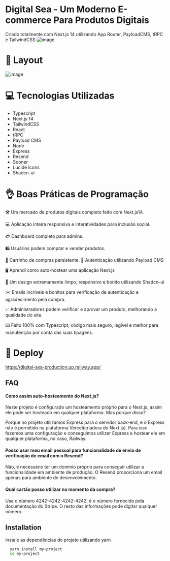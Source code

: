 # Digital Sea - Um Moderno E-commerce Para Produtos Digitais

Criado totalmente com Next.js 14 utilizando App Router, PayloadCMS, tRPC e TailwindCSS
  ![image](https://github.com/devIgor1/digital-sea/assets/88665118/d7494d22-1560-4c3b-a656-74ff4877cc4b)

# 🎨 Layout
![image](https://github.com/devIgor1/digital-sea/assets/88665118/8c1e3cdb-79f1-4e7f-bbed-fa0e09992267)

# 💻 Tecnologias Utilizadas

- Typescript
- Next.js 14
- TailwindCSS
- React
- tRPC
- Payload CMS
- Node
- Express
- Resend
- Sooner
- Lucide Icons
- Shadcn-ui

# 👌 Boas Práticas de Programação

🛠️ Um mercado de produtos digitais completo feito com Next.js14.

💻 Aplicação inteira responsiva e interatividades para inclusão social.

💳 Dashboard completo para admins.

🛍️ Usuários podem comprar e vender produtos.

🛒 Carrinho de compras persistente.
🔑 Autenticação utilizando Payload CMS

🖥️ Aprendi como auto-hostear uma aplicação Next.js

🌟 Um design extremamente limpo, responsivo e bonito utilizando Shadcn-ui

✉️ Emails incríveis e bonitos para verificação de autenticação e agradecimento pela compra.

✅ Administradores podem verificar e aprovar um produto, melhorando a qualidade do site.

⌨️ Feito 100% com Typescript, código mais seguro, legível e melhor para manutenção por 
conta das suas tipagens.

# 👾 Deploy

https://digital-sea-production.up.railway.app/

## FAQ

#### Como assim auto-hosteamento do Next.js?

Neste projeto é configurado um hosteamento próprio para o Next.js, assim ele pode ser hosteado em qualquer plataforma. Mas porque disso? 

Porque no projeto utilizamos Express para o servidor back-end, e o Express não é permitido na plataforma Vercel(criadora do Next.js). Para isso fazemos uma configuração e conseguimos utilizar Express e hostear ele em qualquer plataforma, no caso, Railway.

#### Posso usar meu email pessoal para funcionalidade de envio de verificação de email com o Resend?

Não, é necessário ter um domínio próprio para conseguir utilizar a funcionalidade em ambiente de produção. O Resend proporciona um email apenas para ambiente de desenvolvimento.

#### Qual cartão posso utilizar no momento da compra?

Use o número 4242-4242-4242-4242, é o número fornecido pela documentação do Stripe. O resto das informações pode digitar qualquer número.

## Installation

Instale as dependências do projeto utilizando yarn

```bash
  yarn install my-project
  cd my-project
```

